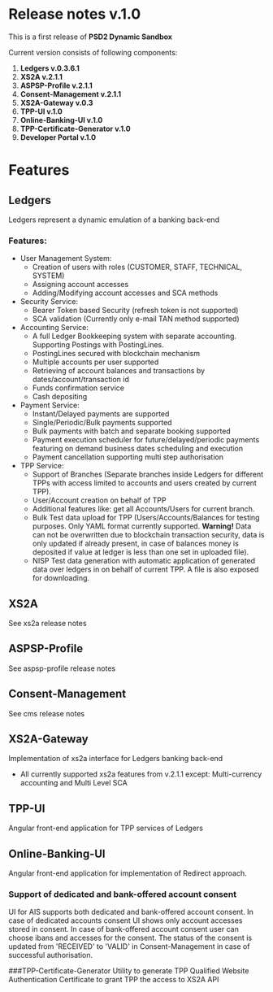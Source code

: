 # Release notes v.1.0
This is a first release of **PSD2 Dynamic Sandbox**

Current version consists of following components:
1. **Ledgers v.0.3.6.1**
2. **XS2A v.2.1.1**
3. **ASPSP-Profile v.2.1.1**
4. **Consent-Management v.2.1.1**
5. **XS2A-Gateway v.0.3**
6. **TPP-UI v.1.0**
7. **Online-Banking-UI v.1.0**
8. **TPP-Certificate-Generator v.1.0**
9. **Developer Portal v.1.0**

# Features
## Ledgers
Ledgers represent a dynamic emulation of a banking back-end
### Features:
* User Management System:
    * Creation of users with roles (CUSTOMER, STAFF, TECHNICAL, SYSTEM)
    * Assigning account accesses
    * Adding/Modifying account accesses and SCA methods
* Security Service:
    * Bearer Token based Security (refresh token is not supported)
    * SCA validation (Currently only e-mail TAN method supported)
* Accounting Service:
    * A full Ledger Bookkeeping system with separate accounting. Supporting Postings with PostingLines.
    * PostingLines secured with blockchain mechanism
    * Multiple accounts per user supported
    * Retrieving of account balances and transactions by dates/account/transaction id
    * Funds confirmation service
    * Cash depositing
* Payment Service:
    * Instant/Delayed payments are supported
    * Single/Periodic/Bulk payments supported
    * Bulk payments with batch and separate booking supported
    * Payment execution scheduler for future/delayed/periodic payments featuring on demand business dates scheduling and execution
    * Payment cancellation supporting multi step authorisation  
* TPP Service:
    * Support of Branches (Separate branches inside Ledgers for different TPPs with access limited to accounts and users created by current TPP). 
    * User/Account creation on behalf of TPP 
    * Additional features like: get all Accounts/Users for current branch.
    * Bulk Test data upload for TPP (Users/Accounts/Balances for testing purposes. Only YAML format currently supported. **Warning!** Data can not be overwritten due to blockchain transaction security, data is only updated if already present, in case of balances money is deposited if value at ledger is less than one set in uploaded file).
    * NISP Test data generation with automatic application of generated data over ledgers in on behalf of current TPP. A file is also exposed for downloading. 
## XS2A
See xs2a release notes
## ASPSP-Profile
See aspsp-profile release notes
## Consent-Management
See cms release notes
## XS2A-Gateway
Implementation of xs2a interface for Ledgers banking back-end
* All currently supported xs2a features from v.2.1.1 except: Multi-currency accounting and Multi Level SCA
## TPP-UI
Angular front-end application for TPP services of Ledgers
## Online-Banking-UI
Angular front-end application for implementation of Redirect approach.

### Support of dedicated and bank-offered account consent

UI for AIS supports both dedicated and bank-offered account consent. In case of dedicated accounts consent UI shows only account accesses
stored in consent. In case of bank-offered account consent user can choose ibans and accesses for the consent. The status of the consent 
is updated from 'RECEIVED' to 'VALID' in Consent-Management in case of successful authorisation.


###TPP-Certificate-Generator
Utility to generate TPP Qualified Website Authentication Certificate to grant TPP the access to XS2A API
